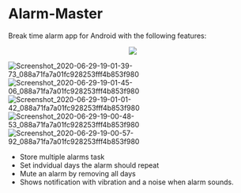 # Alarm-Master
Break time alarm app for Android with the following features:

<p align="center">
  <img src="![Screenshot_2020-06-29-19-01-39-73_088a71fa7a01fc928253fff4b853f980](https://user-images.githubusercontent.com/67589194/86013138-714e9180-ba3c-11ea-93fe-928c416f396e.jpg)">
   


</p>

![Screenshot_2020-06-29-19-01-39-73_088a71fa7a01fc928253fff4b853f980](https://user-images.githubusercontent.com/67589194/86013138-714e9180-ba3c-11ea-93fe-928c416f396e.jpg)
![Screenshot_2020-06-29-19-01-45-06_088a71fa7a01fc928253fff4b853f980](https://user-images.githubusercontent.com/67589194/86013145-74e21880-ba3c-11ea-86da-56cc566e4afb.jpg)
![Screenshot_2020-06-29-19-01-01-42_088a71fa7a01fc928253fff4b853f980](https://user-images.githubusercontent.com/67589194/86013150-76134580-ba3c-11ea-8a35-84b11bb5b747.jpg)
![Screenshot_2020-06-29-19-00-48-53_088a71fa7a01fc928253fff4b853f980](https://user-images.githubusercontent.com/67589194/86013162-77dd0900-ba3c-11ea-869e-7f1dc7845114.jpg)
![Screenshot_2020-06-29-19-00-57-92_088a71fa7a01fc928253fff4b853f980](https://user-images.githubusercontent.com/67589194/86013178-7b709000-ba3c-11ea-9449-b2a6557d18b3.jpg)

* Store multiple alarms task
* Set indvidual days the alarm should repeat
* Mute an alarm by removing all days
* Shows notification with vibration and a noise when alarm sounds.



